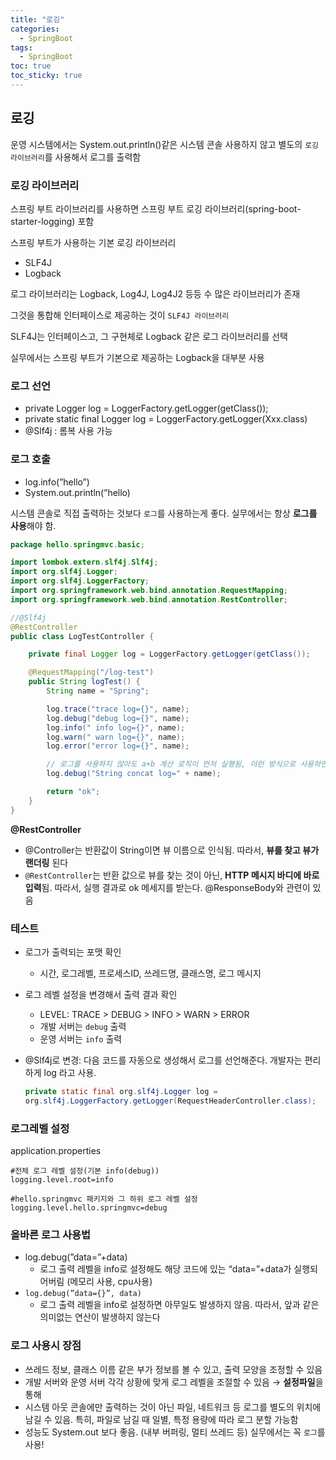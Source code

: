 ```yaml
---
title: "로깅"
categories:
  - SpringBoot
tags:
  - SpringBoot
toc: true
toc_sticky: true
---
```


## 로깅

운영 시스템에서는 System.out.println()같은 시스템 콘솔 사용하지 않고 별도의 `로깅 라이브러리`를 사용해서 로그를 출력함

### 로깅 라이브러리

스프링 부트 라이브러리를 사용하면 스프링 부트 로깅 라이브러리(spring-boot-starter-logging) 포함

스프링 부트가 사용하는 기본 로깅 라이브러리

- SLF4J
- Logback


로그 라이브러리는 Logback, Log4J, Log4J2 등등 수 많은 라이브러리가 존재

그것을 통합해 인터페이스로 제공하는 것이 `SLF4J 라이브러리`

SLF4J는 인터페이스고, 그 구현체로 Logback 같은 로그 라이브러리를 선택

실무에서는 스프링 부트가 기본으로 제공하는 Logback을 대부분 사용


### 로그 선언

- private Logger log = LoggerFactory.getLogger(getClass());
- private static final Logger log = LoggerFactory.getLogger(Xxx.class)
- @Slf4j : 롬복 사용 가능


### 로그 호출

- log.info(”hello”)
- System.out.println(”hello)


시스템 콘솔로 직접 출력하는 것보다 `로그`를 사용하는게 좋다. 실무에서는 항상 **로그를 사용**해야 함.

```java
package hello.springmvc.basic;

import lombok.extern.slf4j.Slf4j;
import org.slf4j.Logger;
import org.slf4j.LoggerFactory;
import org.springframework.web.bind.annotation.RequestMapping;
import org.springframework.web.bind.annotation.RestController;

//@Slf4j
@RestController
public class LogTestController {

    private final Logger log = LoggerFactory.getLogger(getClass());

    @RequestMapping("/log-test")
    public String logTest() {
        String name = "Spring";

        log.trace("trace log={}", name);
        log.debug("debug log={}", name);
        log.info(" info log={}", name);
        log.warn(" warn log={}", name);
        log.error("error log={}", name);

        // 로그를 사용하지 않아도 a+b 계산 로직이 먼저 실행됨, 이런 방식으로 사용하면 X
        log.debug("String concat log=" + name);

        return "ok";
    }
}
```

**@RestController**

- @Controller는 반환값이 String이면 뷰 이름으로 인식됨. 따라서, **뷰를 찾고 뷰가 랜더링** 된다
- `@RestController`는 반환 값으로 뷰를 찾는 것이 아닌, **HTTP 메시지 바디에 바로 입력**됨. 따라서, 실행 결과로 ok 메세지를 받는다. @ResponseBody와 관련이 있음


### 테스트

- 로그가 출력되는 포맷 확인
    - 시간, 로그레벨, 프로세스ID, 쓰레드명, 클래스명, 로그 메시지
- 로그 레벨 설정을 변경해서 출력 결과 확인
    - LEVEL: TRACE > DEBUG > INFO > WARN > ERROR
    - 개발 서버는 `debug` 출력
    - 운영 서버는 `info` 출력
- @Slf4j로 변경: 다음 코드를 자동으로 생성해서 로그를 선언해준다. 개발자는 편리하게 log 라고 사용.
    
    ```java
    private static final org.slf4j.Logger log = 
    org.slf4j.LoggerFactory.getLogger(RequestHeaderController.class);
    ```


### 로그레벨 설정

application.properties

```
#전체 로그 레벨 설정(기본 info(debug))
logging.level.root=info

#hello.springmvc 패키지와 그 하위 로그 레벨 설정
logging.level.hello.springmvc=debug
```


### 올바른 로그 사용법

- log.debug(”data=”+data)
    - 로그 출력 레벨을 info로 설정해도 해당 코드에 있는 “data=”+data가 실행되어버림 (메모리 사용, cpu사용)
- `log.debug(”data={}”, data)`
    - 로그 출력 레벨을 info로 설정하면 아무일도 발생하지 않음. 따라서, 앞과 같은 의미없는 연산이 발생하지 않는다


### 로그 사용시 장점

- 쓰레드 정보, 클래스 이름 같은 부가 정보를 볼 수 있고, 출력 모양을 조정할 수 있음
- 개발 서버와 운영 서버 각각 상황에 맞게 로그 레벨을 조절할 수 있음 → **설정파일**을 통해
- 시스템 아웃 콘솔에만 출력하는 것이 아닌 파일, 네트워크 등 로그를 별도의 위치에 남길 수 있음. 특히, 파일로 남길 때 일별, 특정 용량에 따라 로그 분할 가능함
- 성능도 System.out 보다 좋음. (내부 버퍼링, 멀티 쓰레드 등) 실무에서는 꼭 `로그`를 사용!